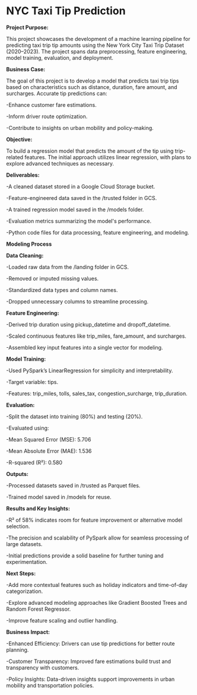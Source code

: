 # NYC Taxi Tip Prediction
**Project Purpose:**

This project showcases the development of a machine learning pipeline for predicting taxi trip tip amounts using the New York City Taxi Trip Dataset (2020–2023). The project spans data preprocessing, feature engineering, model training, evaluation, and deployment.

**Business Case:**

The goal of this project is to develop a model that predicts taxi trip tips based on characteristics such as distance, duration, fare amount, and surcharges. Accurate tip predictions can:

-Enhance customer fare estimations.

-Inform driver route optimization.

-Contribute to insights on urban mobility and policy-making.


**Objective:**

To build a regression model that predicts the amount of the tip using trip-related features. The initial approach utilizes linear regression, with plans to explore advanced techniques as necessary.

**Deliverables:**

-A cleaned dataset stored in a Google Cloud Storage bucket.

-Feature-engineered data saved in the /trusted folder in GCS.

-A trained regression model saved in the /models folder.

-Evaluation metrics summarizing the model's performance.

-Python code files for data processing, feature engineering, and modeling.



**Modeling Process**

**Data Cleaning:**

-Loaded raw data from the /landing folder in GCS.

-Removed or imputed missing values.

-Standardized data types and column names.

-Dropped unnecessary columns to streamline processing.


**Feature Engineering:**

-Derived trip duration using pickup_datetime and dropoff_datetime.

-Scaled continuous features like trip_miles, fare_amount, and surcharges.

-Assembled key input features into a single vector for modeling.


**Model Training:**

-Used PySpark’s LinearRegression for simplicity and interpretability.

-Target variable: tips.

-Features: trip_miles, tolls, sales_tax, congestion_surcharge, trip_duration.


**Evaluation:**

-Split the dataset into training (80%) and testing (20%).

-Evaluated using:

  -Mean Squared Error (MSE): 5.706
  
  -Mean Absolute Error (MAE): 1.536
  
  -R-squared (R²): 0.580
  

**Outputs:**

-Processed datasets saved in /trusted as Parquet files.

-Trained model saved in /models for reuse.


**Results and Key Insights:**

-R² of 58% indicates room for feature improvement or alternative model selection.

-The precision and scalability of PySpark allow for seamless processing of large datasets.

-Initial predictions provide a solid baseline for further tuning and experimentation.


**Next Steps:**

-Add more contextual features such as holiday indicators and time-of-day categorization.

-Explore advanced modeling approaches like Gradient Boosted Trees and Random Forest Regressor.

-Improve feature scaling and outlier handling.


**Business Impact:**

-Enhanced Efficiency: Drivers can use tip predictions for better route planning.

-Customer Transparency: Improved fare estimations build trust and transparency with customers.

-Policy Insights: Data-driven insights support improvements in urban mobility and transportation policies.

